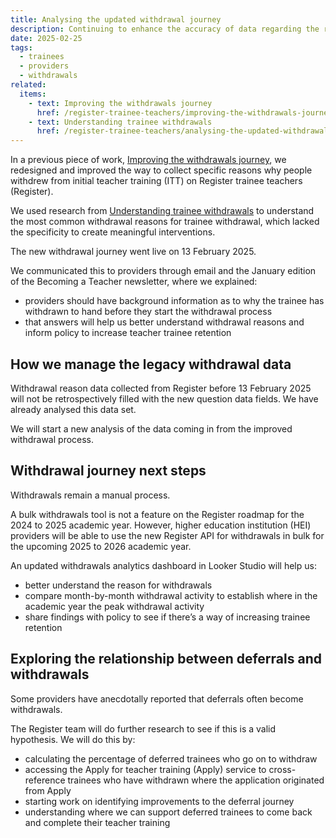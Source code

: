 ```yaml
---
title: Analysing the updated withdrawal journey
description: Continuing to enhance the accuracy of data regarding the reasons for withdrawal
date: 2025-02-25
tags:
  - trainees
  - providers
  - withdrawals
related:
  items:
    - text: Improving the withdrawals journey
      href: /register-trainee-teachers/improving-the-withdrawals-journey/
    - text: Understanding trainee withdrawals
      href: /register-trainee-teachers/analysing-the-updated-withdrawal-journey/
---
```


In a previous piece of work, [Improving the withdrawals journey](/register-trainee-teachers/improving-the-withdrawals-journey/), we redesigned and improved the way to collect specific reasons why people withdrew from initial teacher training (ITT) on Register trainee teachers (Register).

We used research from [Understanding trainee withdrawals](/register-trainee-teachers/understanding-trainee-withdrawals/) to understand the most common withdrawal reasons for trainee withdrawal, which lacked the specificity to create meaningful interventions.

The new withdrawal journey went live on 13 February 2025.

We communicated this to providers through email and the January edition of the Becoming a Teacher newsletter, where we explained:

- providers should have background information as to why the trainee has withdrawn to hand before they start the withdrawal process
- that answers will help us better understand withdrawal reasons and inform policy to increase teacher trainee retention

## How we manage the legacy withdrawal data

Withdrawal reason data collected from Register before 13 February 2025 will not be retrospectively filled with the new question data fields. We have already analysed this data set.

We will start a new analysis of the data coming in from the improved withdrawal process.

## Withdrawal journey next steps

Withdrawals remain a manual process.

A bulk withdrawals tool is not a feature on the Register roadmap for the 2024 to 2025 academic year. However, higher education institution (HEI) providers will be able to use the new Register API for withdrawals in bulk for the upcoming 2025 to 2026 academic year.

An updated withdrawals analytics dashboard in Looker Studio will help us:

- better understand the reason for withdrawals
- compare month-by-month withdrawal activity to establish where in the academic year the peak withdrawal activity
- share findings with policy to see if there’s a way of increasing trainee retention

## Exploring the relationship between deferrals and withdrawals

Some providers have anecdotally reported that deferrals often become withdrawals.

The Register team will do further research to see if this is a valid hypothesis. We will do this by:

- calculating the percentage of deferred trainees who go on to withdraw
- accessing the Apply for teacher training (Apply) service to cross-reference trainees who have withdrawn where the application originated from Apply
- starting work on identifying improvements to the deferral journey
- understanding where we can support deferred trainees to come back and complete their teacher training

